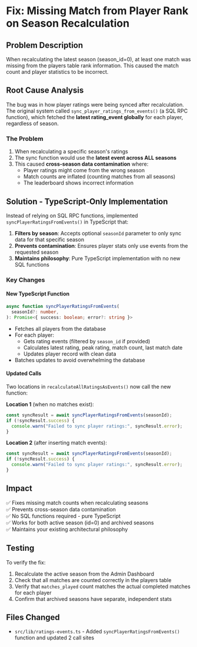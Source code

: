 # Fix: Missing Match from Player Rank on Season Recalculation

## Problem Description
When recalculating the latest season (season_id=0), at least one match was missing from the players table rank information. This caused the match count and player statistics to be incorrect.

## Root Cause Analysis
The bug was in how player ratings were being synced after recalculation. The original system called `sync_player_ratings_from_events()` (a SQL RPC function), which fetched the **latest rating_event globally** for each player, regardless of season.

### The Problem
1. When recalculating a specific season's ratings
2. The sync function would use the **latest event across ALL seasons** 
3. This caused **cross-season data contamination** where:
   - Player ratings might come from the wrong season
   - Match counts are inflated (counting matches from all seasons)
   - The leaderboard shows incorrect information

## Solution - TypeScript-Only Implementation

Instead of relying on SQL RPC functions, implemented `syncPlayerRatingsFromEvents()` in TypeScript that:

1. **Filters by season**: Accepts optional `seasonId` parameter to only sync data for that specific season
2. **Prevents contamination**: Ensures player stats only use events from the requested season
3. **Maintains philosophy**: Pure TypeScript implementation with no new SQL functions

### Key Changes

#### New TypeScript Function
```typescript
async function syncPlayerRatingsFromEvents(
  seasonId?: number,
): Promise<{ success: boolean; error?: string }>
```

- Fetches all players from the database
- For each player:
  - Gets rating events (filtered by `season_id` if provided)
  - Calculates latest rating, peak rating, match count, last match date
  - Updates player record with clean data
- Batches updates to avoid overwhelming the database

#### Updated Calls
Two locations in `recalculateAllRatingsAsEvents()` now call the new function:

**Location 1** (when no matches exist):
```typescript
const syncResult = await syncPlayerRatingsFromEvents(seasonId);
if (!syncResult.success) {
  console.warn("Failed to sync player ratings:", syncResult.error);
}
```

**Location 2** (after inserting match events):
```typescript
const syncResult = await syncPlayerRatingsFromEvents(seasonId);
if (!syncResult.success) {
  console.warn("Failed to sync player ratings:", syncResult.error);
}
```

## Impact
✅ Fixes missing match counts when recalculating seasons  
✅ Prevents cross-season data contamination  
✅ No SQL functions required - pure TypeScript  
✅ Works for both active season (id=0) and archived seasons  
✅ Maintains your existing architectural philosophy  

## Testing
To verify the fix:
1. Recalculate the active season from the Admin Dashboard
2. Check that all matches are counted correctly in the players table
3. Verify that `matches_played` count matches the actual completed matches for each player
4. Confirm that archived seasons have separate, independent stats

## Files Changed
- `src/lib/ratings-events.ts` - Added `syncPlayerRatingsFromEvents()` function and updated 2 call sites
